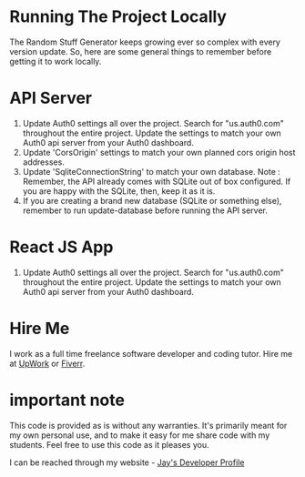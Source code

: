 # Running The Project Locally 

The Random Stuff Generator keeps growing ever so complex with every version update. So, here are some general things to remember before getting it to work locally.

# API Server

1. Update Auth0 settings all over the project. Search for "us.auth0.com" throughout the entire project. Update the settings to match your own Auth0 api server from your Auth0 dashboard.
1. Update 'CorsOrigin' settings to match your own planned cors origin host addresses.
1. Update 'SqliteConnectionString' to match your own database. Note : Remember, the API already comes with SQLite out of box configured. If you are happy with the SQLite, then, keep it as it is.
1. If you are creating a brand new database (SQLite or something else), remember to run update-database before running the API server.

# React JS App

1. Update Auth0 settings all over the project. Search for "us.auth0.com" throughout the entire project. Update the settings to match your own Auth0 api server from your Auth0 dashboard.


# Hire Me

I work as a full time freelance software developer and coding tutor. Hire me at [UpWork](https://www.upwork.com/fl/vijayasimhabr) or [Fiverr](https://www.fiverr.com/jay_codeguy). 

# important note 

This code is provided as is without any warranties. It's primarily meant for my own personal use, and to make it easy for me share code with my students. Feel free to use this code as it pleases you.

I can be reached through my website - [Jay's Developer Profile](https://jay-study-nildana.github.io/developerprofile)